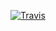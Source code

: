 [![Travis](https://img.shields.io/travis/Platane/january.svg?style=flat-square)](https://travis-ci.org/Platane/january)